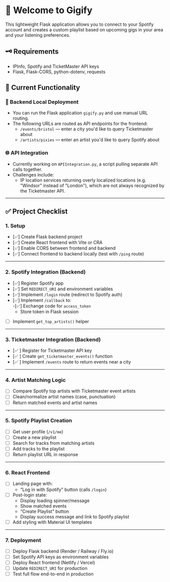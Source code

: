 # 🎵 Welcome to Gigify

This lightweight Flask application allows you to connect to your Spotify account and creates a custom playlist based on upcoming gigs in your area and your listening preferences.

## 🗝️ Requirements

- IPInfo, Spotify and TicketMaster API keys
- Flask, Flask-CORS, python-dotenv, requests

## 🚀 Current Functionality

### 🔧 Backend Local Deployment

- You can run the Flask application `gigify.py` and use manual URL routing.
- The following URLs are routed as API endpoints for the frontend:
  - `/events/bristol` — enter a city you'd like to query Ticketmaster about
  - `/artists/pixies` — enter an artist you'd like to query Spotify about

### 🌐 API Integration

- Currently working on `APIIntegration.py`, a script pulling separate API calls together.
- Challenges include:
  - IP location services returning overly localized locations (e.g. "Windsor" instead of "London"), which are not always recognized by the Ticketmaster API.

---

## ✅ Project Checklist

### 1. Setup
- [✅] Create Flask backend project  
- [✅] Create React frontend with Vite or CRA  
- [✅] Enable CORS between frontend and backend  
- [✅] Connect frontend to backend locally (test with `/ping` route)  

---

### 2. Spotify Integration (Backend)
- [✅] Register Spotify app  
- [✅] Set `REDIRECT_URI` and environment variables  
- [✅] Implement `/login` route (redirect to Spotify auth)  
- [✅] Implement `/callback` to:  
-[✅] Exchange code for `access_token`  
  - Store token in Flask session  
- [ ] Implement `get_top_artists()` helper  

---

### 3. Ticketmaster Integration (Backend)
- [✅ ] Register for Ticketmaster API key  
- [✅ ] Create `get_ticketmaster_events()` function  
- [✅ ] Implement `/events` route to return events near a city  

---

### 4. Artist Matching Logic
- [ ] Compare Spotify top artists with Ticketmaster event artists  
- [ ] Clean/normalize artist names (case, punctuation)  
- [ ] Return matched events and artist names  

---

### 5. Spotify Playlist Creation
- [ ] Get user profile (`/v1/me`)  
- [ ] Create a new playlist  
- [ ] Search for tracks from matching artists  
- [ ] Add tracks to the playlist  
- [ ] Return playlist URL in response  

---

### 6. React Frontend
- [ ] Landing page with:  
  - “Log in with Spotify” button (calls `/login`)  
- [ ] Post-login state:  
  - Display loading spinner/message  
  - Show matched events  
  - “Create Playlist” button  
  - Display success message and link to Spotify playlist  
- [ ] Add styling with Material UI templates  

---

### 7. Deployment
- [ ] Deploy Flask backend (Render / Railway / Fly.io)  
- [ ] Set Spotify API keys as environment variables  
- [ ] Deploy React frontend (Netlify / Vercel)  
- [ ] Update `REDIRECT_URI` for production  
- [ ] Test full flow end-to-end in production  
